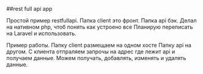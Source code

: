 ##rest full api app

Простой пример restfullapi. Папка client это фронт. Папка api бэк. Делал на нативном php, чтоб понять как устроено все
Планирую переписать на Laravel и использовать.

Пример работы. Папку client размещаем на одном хосте Папку api на другом. С клиента отпраляем запрочы на адрес 
где лежит api и получаем данные. Можем получать, добавлять, изменять и удалять данные.
